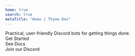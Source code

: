 ```yaml
---
home: true
search: true
metaTitle: "Home | Thyme Dev"
---
```


<div class="px-4 py-8 sm:px-6 sm:py-12">
  <div class="w-full pt-4 md:pt-8">
    <div class="w-full md:w-4/5 max-w-screen-md mx-auto p-4 text-center drop-shadow-2xl text-5xl sm:text-6xl leading-none sm:leading-tight font-bold bg-clip-text text-transparent bg-gradient-to-r from-green-400 to-blue-500">
      Practical, user-friendly Discord bots for getting things done.
    </div>
    <div class="w-4/5 mx-auto flex flex-wrap items-center justify-center gap-4 py-12">
      <!-- <div class="bg-gray-200 text-gray-300 px-6 py-4 rounded-lg cursor-not-allowed text-md sm:text-lg font-semibold select-none">See Bots</div> -->
      <router-link to="/invite">
        <div class="bg-green-600 text-gray-200 px-6 py-4 transition hover:bg-green-700 shadow hover:shadow-lg rounded-lg cursor-pointer text-lg font-semibold select-none">Get Started</div>
      </router-link>
      <router-link to="/docs">
        <div class="bg-gray-200 text-gray-600 px-6 py-4 transition hover:bg-gray-150 shadow hover:shadow-md rounded-lg cursor-pointer text-md sm:text-lg font-semibold select-none">See Docs</div>
      </router-link>
      <router-link to="/discord">
        <div class="bg-gray-200 text-gray-600 px-6 py-4 transition hover:bg-gray-150 shadow hover:shadow-md rounded-lg cursor-pointer text-md sm:text-lg font-semibold select-none">Join our Discord</div>
      </router-link>
    </div>
  </div>
</div>
